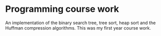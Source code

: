 # Programming course work
An implementation of the binary search tree, tree sort, heap sort and the Huffman compression algorithms. This was my first year course work.

